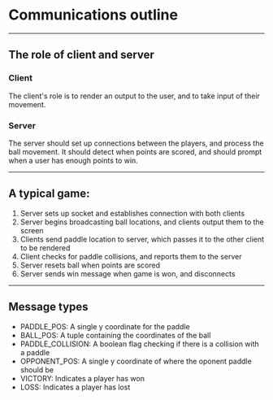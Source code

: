 # Communications outline

---
## The role of client and server
### Client
The client's role is to render an output to the user, and to take input of their movement.
### Server
The server should set up connections between the players, and process the ball movement. It should detect when points are scored, and should prompt when a user has enough points to win.

---
## A typical game:
1. Server sets up socket and establishes connection with both clients
2. Server begins broadcasting ball locations, and clients output them to the screen
3. Clients send paddle location to server, which passes it to the other client to be rendered
4. Client checks for paddle collisions, and reports them to the server
5. Server resets ball when points are scored
6. Server sends win message when game is won, and disconnects

---
## Message types

- PADDLE_POS: A single y coordinate for the paddle
- BALL_POS: A tuple containing the coordinates of the ball
- PADDLE_COLLISION: A boolean flag checking if there is a collision with a paddle
- OPPONENT_POS: A single y coordinate of where the oponent paddle should be
- VICTORY: Indicates a player has won
- LOSS: Indicates a player has lost